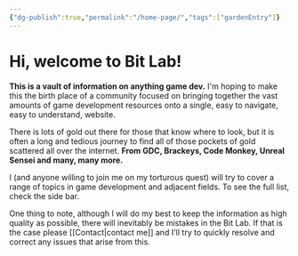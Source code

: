 ```yaml
---
{"dg-publish":true,"permalink":"/home-page/","tags":["gardenEntry"]}
---
```


# Hi, welcome to Bit Lab!

**This is a vault of information on anything game dev.** I'm hoping to make this the birth place of a community focused on bringing together the vast amounts of game development resources onto a single, easy to navigate, easy to understand, website.

There is lots of gold out there for those that know where to look, but it is often a long and tedious journey to find all of those pockets of gold scattered all over the internet. **From GDC, Brackeys, Code Monkey, Unreal Sensei and many, many more.**

I (and anyone willing to join me on my torturous quest) will try to cover a range of topics in game development and adjacent fields. To see the full list, check the side bar.

One thing to note, although I will do my best to keep the information as high quality as possible, there will inevitably be mistakes in the Bit Lab. If that is the case please [[Contact\|contact me]] and I'll try to quickly resolve and correct any issues that arise from this.